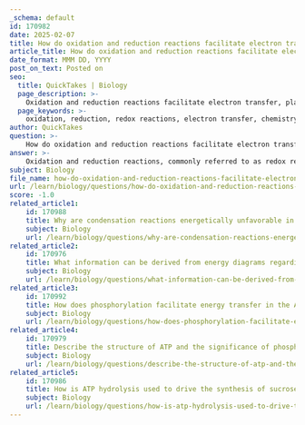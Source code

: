 ```yaml
---
_schema: default
id: 170982
date: 2025-02-07
title: How do oxidation and reduction reactions facilitate electron transfer?
article_title: How do oxidation and reduction reactions facilitate electron transfer?
date_format: MMM DD, YYYY
post_on_text: Posted on
seo:
  title: QuickTakes | Biology
  page_description: >-
    Oxidation and reduction reactions facilitate electron transfer, playing a crucial role in energy production, metabolic pathways, and biological systems.
  page_keywords: >-
    oxidation, reduction, redox reactions, electron transfer, chemistry, biology, energy production, cellular respiration, metabolic pathways, enzymes, photosynthesis, glucose, oxidation state, ATP, citric acid cycle, nutrients
author: QuickTakes
question: >-
    How do oxidation and reduction reactions facilitate electron transfer?
answer: >-
    Oxidation and reduction reactions, commonly referred to as redox reactions, are essential processes in both chemistry and biology that facilitate the transfer of electrons between atoms or molecules. This electron transfer is crucial for various metabolic processes, energy production, and the overall functioning of biological systems.\n\n### Mechanism of Electron Transfer\n\n1. **Oxidation**: This process involves the loss of electrons from an atom or molecule, resulting in an increase in its oxidation state. For example, in the reaction where hydrogen combines with oxygen to form water, hydrogen is oxidized as it loses electrons.\n\n2. **Reduction**: In contrast, reduction is characterized by the gain of electrons by an atom or molecule, leading to a decrease in its oxidation state. In the same reaction, oxygen is reduced as it gains electrons.\n\n### Importance of Electron Transfer\n\n- **Energy Production**: The transfer of electrons during oxidation and reduction reactions is fundamental to energy production in cells. For instance, during cellular respiration, glucose is oxidized, and the energy released is captured in the form of ATP (adenosine triphosphate), which is the primary energy currency of the cell.\n\n- **Metabolic Pathways**: Redox reactions are integral to various metabolic pathways, including glycolysis and the citric acid cycle. These pathways involve a series of oxidation and reduction steps that help in the breakdown of nutrients and the synthesis of energy-rich molecules.\n\n- **Role of Enzymes**: Enzymes play a critical role in facilitating these reactions by lowering the activation energy required for the reactions to occur. They help in the controlled transfer of electrons, ensuring that energy is released in manageable amounts rather than all at once, which could be harmful to the cell.\n\n- **Biological Significance**: Redox reactions are also involved in photosynthesis, where light energy is converted into chemical energy. In this process, water is oxidized, and carbon dioxide is reduced to form glucose.\n\n### Summary\n\nIn summary, oxidation and reduction reactions are vital for electron transfer, which is essential for energy production, metabolic processes, and the overall functioning of biological systems. The controlled transfer of electrons allows for the efficient release and utilization of energy, making these reactions fundamental to life.
subject: Biology
file_name: how-do-oxidation-and-reduction-reactions-facilitate-electron-transfer.md
url: /learn/biology/questions/how-do-oxidation-and-reduction-reactions-facilitate-electron-transfer
score: -1.0
related_article1:
    id: 170988
    title: Why are condensation reactions energetically unfavorable in nucleic acid biosynthesis?
    subject: Biology
    url: /learn/biology/questions/why-are-condensation-reactions-energetically-unfavorable-in-nucleic-acid-biosynthesis
related_article2:
    id: 170976
    title: What information can be derived from energy diagrams regarding reaction coordinates and total energy?
    subject: Biology
    url: /learn/biology/questions/what-information-can-be-derived-from-energy-diagrams-regarding-reaction-coordinates-and-total-energy
related_article3:
    id: 170992
    title: How does phosphorylation facilitate energy transfer in the ATP and ADP cycle?
    subject: Biology
    url: /learn/biology/questions/how-does-phosphorylation-facilitate-energy-transfer-in-the-atp-and-adp-cycle
related_article4:
    id: 170979
    title: Describe the structure of ATP and the significance of phosphoanhydride bonds.
    subject: Biology
    url: /learn/biology/questions/describe-the-structure-of-atp-and-the-significance-of-phosphoanhydride-bonds
related_article5:
    id: 170986
    title: How is ATP hydrolysis used to drive the synthesis of sucrose?
    subject: Biology
    url: /learn/biology/questions/how-is-atp-hydrolysis-used-to-drive-the-synthesis-of-sucrose
---
```


&nbsp;